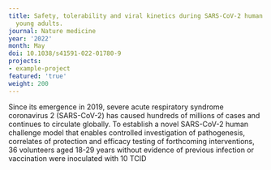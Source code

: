 ```yaml
---
title: Safety, tolerability and viral kinetics during SARS-CoV-2 human challenge in
  young adults.
journal: Nature medicine
year: '2022'
month: May
doi: 10.1038/s41591-022-01780-9
projects:
- example-project
featured: 'true'
weight: 200
---
```


Since its emergence in 2019, severe acute respiratory syndrome coronavirus 2 (SARS-CoV-2) has caused hundreds of millions of cases and continues to circulate globally. To establish a novel SARS-CoV-2 human challenge model that enables controlled investigation of pathogenesis, correlates of protection and efficacy testing of forthcoming interventions, 36 volunteers aged 18-29 years without evidence of previous infection or vaccination were inoculated with 10 TCID